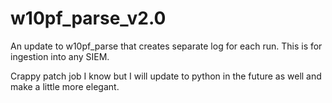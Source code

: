 # w10pf_parse_v2.0
An update to w10pf_parse that creates separate log for each run. This is for ingestion into any SIEM.

Crappy patch job I know but I will update to python in the future as well and make a little more elegant.
